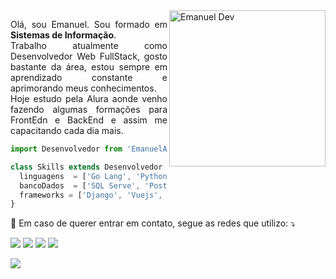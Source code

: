 <img src="https://images.pexels.com/photos/15175074/pexels-photo-15175074.png?auto=compress&cs=tinysrgb&w=1260&h=750&dpr=1" min-width="250px" max-width="250px" width="250px" align="right" alt="Emanuel Dev">

<p align="justify"> 
  Olá, sou Emanuel. Sou formado em <strong>Sistemas de Informação</strong>.<br>
  Trabalho atualmente como Desenvolvedor Web FullStack, gosto bastante da área, estou sempre em aprendizado constante e aprimorando meus conhecimentos.<br>
  Hoje estudo pela Alura aonde venho fazendo algumas formações para FrontEdn e BackEnd e assim me capacitando cada dia mais.
</p>

```js
import Desenvolvedor from 'EmanuelAlmeida';

class Skills extends Desenvolvedor {
  linguagens  = ['Go Lang', 'Python', 'Java', 'JavaScript', 'TypeScript'];
  bancoDados  = ['SQL Serve', 'PostgreSQL'];
  frameworks = ['Django', 'Vuejs', 'Reactjs', 'Protobuf'];
}
```

<p align="left">
  💌 Em caso de querer entrar em contato, segue as redes que utilizo: ⤵️
</p>

<p align="left">
  <a href="emanuelangelo@outlook.com.br" alt="Outlook">
  <img src="https://img.shields.io/badge/Microsoft_Outlook-0078D4?style=for-the-badge&logo=microsoft-outlook&logoColor=white&link=emanuel.angelo16@gmail.com" /></a>

  <a href="https://www.linkedin.com/in/emanuelangelo/" alt="Linkedin">
  <img src="https://img.shields.io/badge/LinkedIn-0077B5?style=for-the-badge&logo=linkedin&logoColor=white&link=https://www.linkedin.com/in/emanuelangelo/" /></a>

  <a href="https://www.facebook.com/profile.php?id=100080620125161" alt="Facebook">
  <img src="https://img.shields.io/badge/Facebook-1877F2?style=for-the-badge&logo=facebook&logoColor=white&link=https://www.facebook.com/profile.php?id=100080620125161"/></a>

  <a href="https://www.instagram.com/devemanuelangelo/" alt="Instagram">
  <img src="https://img.shields.io/badge/Instagram-E4405F?style=for-the-badge&logo=instagram&logoColor=white&link=https://www.instagram.com/devemanuelangelo/"/></a>
</p>  

<a href="https://api.whatsapp.com/send/?phone=5598985573745&text&type=phone_number&app_absent=0" alt="WhatsApp">
  <img src="https://img.shields.io/badge/-WhatsApp-25d366?style=flat-square&labelColor=25d366&logo=whatsapp&logoColor=white&link=https://api.whatsapp.com/send/?phone=5598985573745&text&type=phone_number&app_absent=0"/></a>
